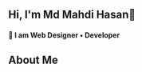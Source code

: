 <h2 > Hi, I'm Md Mahdi Hasan👏</h2>

<h4> 👑 I am Web Designer • Developer </h4>

<h2 > About Me </h2>
 

